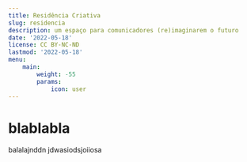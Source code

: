 ```yaml
---
title: Residência Criativa
slug: residencia
description: um espaço para comunicadores (re)imaginarem o futuro
date: '2022-05-18'
license: CC BY-NC-ND
lastmod: '2022-05-18'
menu:
    main: 
        weight: -55
        params:
            icon: user
---
```


# blablabla

balalajnddn  jdwasiodsjoiiosa 